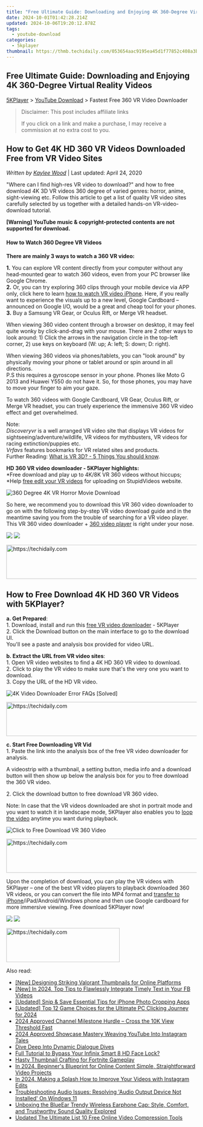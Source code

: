```yaml
---
title: "Free Ultimate Guide: Downloading and Enjoying 4K 360-Degree Virtual Reality Videos"
date: 2024-10-01T01:42:28.214Z
updated: 2024-10-06T19:20:12.878Z
tags:
  - youtube-download
categories:
  - 5kplayer
thumbnail: https://thmb.techidaily.com/053654aac9195ea45d1f77852c408a3b2770cc6c802ff6728e9e3d8c452deddb.jpg
---
```


## Free Ultimate Guide: Downloading and Enjoying 4K 360-Degree Virtual Reality Videos

[5KPlayer](https://tools.techidaily.com/5kplayer/products/) \> [YouTube Download](https://tools.techidaily.com/5kplayer/youtube-download/) \> Fastest Free 360 VR Video Downloader

>  Disclaimer: This post includes affiliate links
>
>  If you click on a link and make a purchase, I may receive a commission at no extra cost to you.
>

## How to Get 4K HD 360 VR Videos Downloaded Free from VR Video Sites

 _Written by [Kaylee Wood](https://www.quora.com/profile/Amanda-Hu-21)_ | Last updated: April 24, 2020 

"Where can I find high-res VR video to download?" and how to free download 4K 3D VR videos 360 degree of varied genres: horror, anime, sight-viewing etc. Follow this article to get a list of quality VR video sites carefully selected by us together with a detailed hands-on VR-video-download tutorial. 

**\[Warning\] YouTube music & copyright-protected contents are not supported for download.**

#### **How to Watch 360 Degree VR Videos**

**There are mainly 3 ways to watch a 360 VR video:** 

**1\.** You can explore VR content directly from your computer without any head-mounted gear to watch 360 videos, even from your PC browser like Google Chrome.   
**2.** Or, you can try exploring 360 clips through your mobile device via APP only, click here to learn [how to watch VR video iPhone](https://tools.techidaily.com/5kplayer/youtube-download/). Here, if you really want to experience the visuals up to a new level, Google Cardboard – announced on Google I/O, would be a great and cheap tool for your phones.  
**3.** Buy a Samsung VR Gear, or Oculus Rift, or Merge VR headset.

When viewing 360 video content through a browser on desktop, it may feel quite wonky by click-and-drag with your mouse. There are 2 other ways to look around: 1) Click the arrows in the navigation circle in the top-left corner, 2) use keys on keyboard (W: up; A: left; S: down; D: right).

When viewing 360 videos via phones/tablets, you can "look around" by physically moving your phone or tablet around or spin around in all directions.   
P.S this requires a gyroscope sensor in your phone. Phones like Moto G 2013 and Huawei Y550 do not have it. So, for those phones, you may have to move your finger to aim your gaze.

To watch 360 videos with Google Cardboard, VR Gear, Oculus Rift, or Merge VR headset, you can truely experience the immensive 360 VR video effect and get overwhelmed.

Note:   
_Discoveryvr_ is a well arranged VR video site that displays VR videos for sightseeing/adventure/wildlife, VR videos for mythbusters, VR videos for racing extinction/puppies etc.   
_Vrfavs_ features bookmarks for VR related sites and products.  
Further Reading: [What is VR 3D? - 5 Things You should know](https://tools.techidaily.com/5kplayer/video-music-player/).

**HD 360 VR video downloader - 5KPlayer highlights:**  
\*Free download and play up to 4K/8K VR 360 videos without hiccups;   
\*Help [free edit your VR videos](https://tools.techidaily.com/5kplayer/video-music-player/) for uploading on StupidVideos website.

![360 Degree 4K VR Horror Movie Download](https://www.5kplayer.com/youtube-download/img/vr-video-download-zjy-000.jpg) 

So here, we recommend you to download this VR 360 video downloader to go on with the following step-by-step VR video download guide and in the meantime saving you from the trouble of searching for a VR video player. This VR 360 video downloader + [360 video player](https://tools.techidaily.com/5kplayer/video-music-player/) is right under your nose.

[![](https://www.5kplayer.com/youtube-download/../button/freedownwhitewin.png)](https://tools.techidaily.com/5kplayer/products/) [![](https://www.5kplayer.com/youtube-download/../button/freedownbackmac.png)](https://tools.techidaily.com/5kplayer/products/) 

<!-- affiliate ads begin -->
<a href="https://unicoeye.pxf.io/c/5597632/2134249/18498" target="_top" id="2134249">
  <img src="//a.impactradius-go.com/display-ad/18498-2134249" border="0" alt="https://techidaily.com" width="728" height="90"/>
</a>
<img height="0" width="0" src="https://unicoeye.pxf.io/i/5597632/2134249/18498" style="position:absolute;visibility:hidden;" border="0" />
<!-- affiliate ads end -->

##  How to Free Download 4K HD 360 VR Videos with 5KPlayer?

**a. Get Prepared**:  
 1\. Download, install and run this [free VR video downloader](https://tools.techidaily.com/5kplayer/youtube-download/) \- 5KPlayer  
 2\. Click the Download button on the main interface to go to the download UI.  
 You'll see a paste and analysis box provided for video URL.

**b. Extract the URL from VR video sites**:  
 1\. Open VR video websites to find a 4K HD 360 VR video to download.  
 2\. Click to play the VR video to make sure that's the very one you want to download.  
 3\. Copy the URL of the HD VR video.

![4K Video Downloader Error FAQs [Solved]](https://www.5kplayer.com/youtube-download/img/download-captain-america.jpg)

<!-- affiliate ads begin -->
<a href="https://ephamedtechinc.pxf.io/c/5597632/2137228/26400" target="_top" id="2137228">
  <img src="//a.impactradius-go.com/display-ad/26400-2137228" border="0" alt="https://techidaily.com" width="728" height="90"/>
</a>
<img height="0" width="0" src="https://ephamedtechinc.pxf.io/i/5597632/2137228/26400" style="position:absolute;visibility:hidden;" border="0" />
<!-- affiliate ads end -->

**c. Start Free Downloading VR Vid**   
 1\. Paste the link into the analysis box of the free VR video downloader for analysis.

A videostrip with a thumbnail, a setting button, media info and a download button will then show up below the analysis box for you to free download the 360 VR video.

2\. Click the download button to free download VR 360 video.

Note: In case that the VR videos downloaded are shot in portrait mode and you want to watch it in landscape mode, 5KPlayer also enables you to [loop the video](https://tools.techidaily.com/5kplayer/video-music-player/) anytime you want during playback.

![Click to Free Download VR 360 Video](https://www.5kplayer.com/youtube-download/img/vr-sites-zjy-008.jpg) 

<!-- affiliate ads begin -->
<a href="https://appsumo.8odi.net/c/5597632/2068412/7443" target="_top" id="2068412">
  <img src="//a.impactradius-go.com/display-ad/7443-2068412" border="0" alt="https://techidaily.com" width="728" height="90"/>
</a>
<img height="0" width="0" src="https://appsumo.8odi.net/i/5597632/2068412/7443" style="position:absolute;visibility:hidden;" border="0" />
<!-- affiliate ads end -->

Upon the completion of download, you can play the VR videos with 5KPlayer – one of the best VR video players to playback downloaded 360 VR videos, or you can convert the file into MP4 format and [transfer to iPhone](https://tools.techidaily.com/5kplayer/youtube-download/)/iPad/Android/Windows phone and then use Google cardboard for more immersive viewing. Free download 5KPlayer now!

[![](https://www.5kplayer.com/youtube-download/../button/freedownwhitewin.png)](https://tools.techidaily.com/5kplayer/products/) [![](https://www.5kplayer.com/youtube-download/../button/freedownbackmac.png)](https://tools.techidaily.com/5kplayer/products/)

<!-- affiliate ads begin -->
<a href="https://aligracehair.sjv.io/c/5597632/1925484/19272" target="_top" id="1925484">
  <img src="//a.impactradius-go.com/display-ad/19272-1925484" border="0" alt="https://techidaily.com" width="300" height="90"/>
</a>
<img height="0" width="0" src="https://aligracehair.sjv.io/i/5597632/1925484/19272" style="position:absolute;visibility:hidden;" border="0" />
<!-- affiliate ads end -->

<ins class="adsbygoogle"
     style="display:block"
     data-ad-format="autorelaxed"
     data-ad-client="ca-pub-7571918770474297"
     data-ad-slot="1223367746"></ins>

<ins class="adsbygoogle"
     style="display:block"
     data-ad-client="ca-pub-7571918770474297"
     data-ad-slot="8358498916"
     data-ad-format="auto"
     data-full-width-responsive="true"></ins>

<span class="atpl-alsoreadstyle">Also read:</span>
<div><ul>
<li><a href="https://youtube-video-recordings.techidaily.com/new-designing-striking-valorant-thumbnails-for-online-platforms/"><u>[New] Designing Striking Valorant Thumbnails for Online Platforms</u></a></li>
<li><a href="https://facebook-video-content.techidaily.com/new-in-2024-top-tips-to-flawlessly-integrate-timely-text-in-your-fb-videos/"><u>[New] In 2024, Top Tips to Flawlessly Integrate Timely Text in Your FB Videos</u></a></li>
<li><a href="https://extra-support.techidaily.com/updated-snip-and-save-essential-tips-for-iphone-photo-cropping-apps/"><u>[Updated] Snip & Save Essential Tips for iPhone Photo Cropping Apps</u></a></li>
<li><a href="https://screen-mirroring-recording.techidaily.com/updated-top-12-game-choices-for-the-ultimate-pc-clicking-journey-for-2024/"><u>[Updated] Top 12 Game Choices for the Ultimate PC Clicking Journey for 2024</u></a></li>
<li><a href="https://youtube-video-recordings.techidaily.com/2024-approved-channel-milestone-hurdle-cross-the-10k-view-threshold-fast/"><u>2024 Approved Channel Milestone Hurdle – Cross the 10K View Threshold Fast</u></a></li>
<li><a href="https://instagram-video-recordings.techidaily.com/2024-approved-showcase-mastery-weaving-youtube-into-instagram-tales/"><u>2024 Approved Showcase Mastery Weaving YouTube Into Instagram Tales</u></a></li>
<li><a href="https://youtube-video-recordings.techidaily.com/dive-deep-into-dynamic-dialogue-dives/"><u>Dive Deep Into Dynamic Dialogue Dives</u></a></li>
<li><a href="https://unlock-android.techidaily.com/full-tutorial-to-bypass-your-infinix-smart-8-hd-face-lock-by-drfone-android/"><u>Full Tutorial to Bypass Your Infinix Smart 8 HD Face Lock?</u></a></li>
<li><a href="https://youtube-video-recordings.techidaily.com/hasty-thumbnail-crafting-for-fortnite-gameplay/"><u>Hasty Thumbnail Crafting for Fortnite Gameplay</u></a></li>
<li><a href="https://youtube-video-recordings.techidaily.com/in-2024-beginners-blueprint-for-online-content-simple-straightforward-video-projects/"><u>In 2024, Beginner's Blueprint for Online Content Simple, Straightforward Video Projects</u></a></li>
<li><a href="https://instagram-videos.techidaily.com/in-2024-making-a-splash-how-to-improve-your-videos-with-instagram-edits/"><u>In 2024, Making a Splash How to Improve Your Videos with Instagram Edits</u></a></li>
<li><a href="https://common-error.techidaily.com/troubleshooting-audio-issues-resolving-audio-output-device-not-installed-on-windows-11/"><u>Troubleshooting Audio Issues: Resolving 'Audio Output Device Not Installed' On Windows 11</u></a></li>
<li><a href="https://buynow-reviews.techidaily.com/unboxing-the-blueear-trendy-wireless-earphone-cap-style-comfort-and-trustworthy-sound-quality-explored/"><u>Unboxing the BlueEar Trendy Wireless Earphone Cap: Style, Comfort, and Trustworthy Sound Quality Explored</u></a></li>
<li><a href="https://video-content-creator.techidaily.com/updated-the-ultimate-list-10-free-online-video-compression-tools/"><u>Updated The Ultimate List 10 Free Online Video Compression Tools</u></a></li>
</ul></div>


